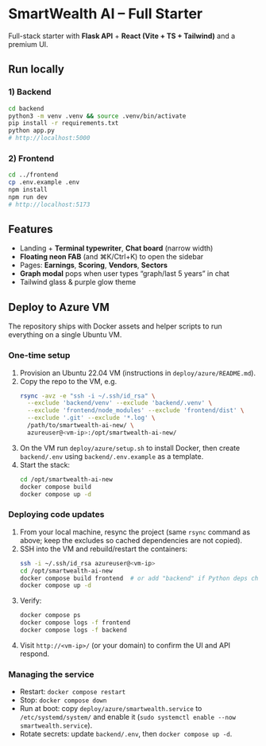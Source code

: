 # SmartWealth AI – Full Starter

Full-stack starter with **Flask API** + **React (Vite + TS + Tailwind)** and a premium UI.

## Run locally
### 1) Backend
```bash
cd backend
python3 -m venv .venv && source .venv/bin/activate
pip install -r requirements.txt
python app.py
# http://localhost:5000
```
### 2) Frontend
```bash
cd ../frontend
cp .env.example .env
npm install
npm run dev
# http://localhost:5173
```

## Features
- Landing + **Terminal typewriter**, **Chat board** (narrow width)
- **Floating neon FAB** (and ⌘K/Ctrl+K) to open the sidebar
- Pages: **Earnings**, **Scoring**, **Vendors**, **Sectors**
- **Graph modal** pops when user types “graph/last 5 years” in chat
- Tailwind glass & purple glow theme

## Deploy to Azure VM
The repository ships with Docker assets and helper scripts to run everything on a single Ubuntu VM.

### One-time setup
1. Provision an Ubuntu 22.04 VM (instructions in `deploy/azure/README.md`).
2. Copy the repo to the VM, e.g.
   ```bash
   rsync -avz -e "ssh -i ~/.ssh/id_rsa" \
     --exclude 'backend/venv' --exclude 'backend/.venv' \
     --exclude 'frontend/node_modules' --exclude 'frontend/dist' \
     --exclude '.git' --exclude '*.log' \
     /path/to/smartwealth-ai-new/ \
     azureuser@<vm-ip>:/opt/smartwealth-ai-new/
   ```
3. On the VM run `deploy/azure/setup.sh` to install Docker, then create `backend/.env` using `backend/.env.example` as a template.
4. Start the stack:
   ```bash
   cd /opt/smartwealth-ai-new
   docker compose build
   docker compose up -d
   ```

### Deploying code updates
1. From your local machine, resync the project (same `rsync` command as above; keep the excludes so cached dependencies are not copied).
2. SSH into the VM and rebuild/restart the containers:
   ```bash
   ssh -i ~/.ssh/id_rsa azureuser@<vm-ip>
   cd /opt/smartwealth-ai-new
   docker compose build frontend  # or add "backend" if Python deps changed
   docker compose up -d
   ```
3. Verify:
   ```bash
   docker compose ps
   docker compose logs -f frontend
   docker compose logs -f backend
   ```
4. Visit `http://<vm-ip>/` (or your domain) to confirm the UI and API respond.

### Managing the service
- Restart: `docker compose restart`
- Stop: `docker compose down`
- Run at boot: copy `deploy/azure/smartwealth.service` to `/etc/systemd/system/` and enable it (`sudo systemctl enable --now smartwealth.service`).
- Rotate secrets: update `backend/.env`, then `docker compose up -d`.
